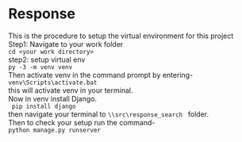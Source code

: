 # Response

This is the procedure to setup the virtual environment for this project<br>
Step1: Navigate to your work folder<br>
      ```cd <your work directory>```<br>
step2: setup virtual env<br>
      ```py -3 -m venv venv```<br>
Then activate venv in the command prompt by entering-<br>
      ```venv\Scripts\activate.bat```<br>
      this will activate venv in your terminal.<br>
Now in venv install Django.<br>
      ``` pip install django```<br>
    then navigate your terminal to ```\\src\response_search ``` folder.<br>
Then to check your setup run the command-<br>
      ```python manage.py runserver```
      
      
